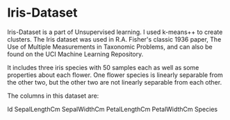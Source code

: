 # Iris-Dataset
Iris-Dataset is a part of Unsupervised learning. I used k-means++ to create clusters.
The Iris dataset was used in R.A. Fisher's classic 1936 paper, The Use of Multiple Measurements in Taxonomic Problems, and can also be found on the UCI Machine Learning Repository.

It includes three iris species with 50 samples each as well as some properties about each flower. One flower species is linearly separable from the other two, but the other two are not linearly separable from each other.

The columns in this dataset are:

Id
 SepalLengthCm
 SepalWidthCm
 PetalLengthCm
 PetalWidthCm
 Species
